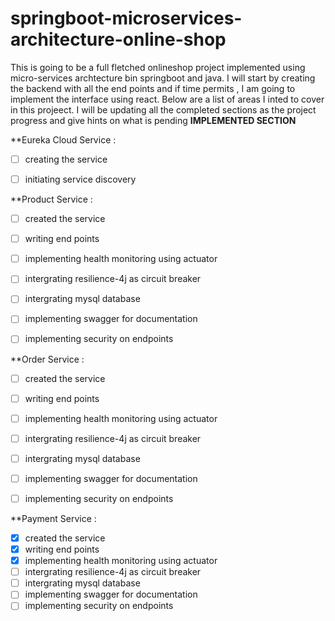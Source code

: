 # springboot-microservices-architecture-online-shop

This is going to be a full fletched  onlineshop project implemented using micro-services archtecture bin springboot and java.
I will start by creating the backend with all the end points and if time permits , I am going to implement the interface using react.
Below are a list of areas I inted to cover in this projeect. I will be updating all the completed sections as the project progress
and give hints on what is pending
**IMPLEMENTED SECTION**

 **Eureka Cloud Service  :
 - [ ] creating the service
 - [ ] initiating service discovery


 **Product Service  :
 - [ ] created the service
 - [ ] writing end points
 - [ ] implementing health monitoring using actuator
 - [ ] intergrating resilience-4j as circuit breaker
 - [ ] intergrating mysql database
 - [ ] implementing swagger for documentation
 - [ ] implementing security on endpoints


**Order Service  :
 - [ ] created the service
 - [ ] writing end points
 - [ ] implementing health monitoring using actuator
 - [ ] intergrating resilience-4j as circuit breaker
 - [ ] intergrating mysql database
 - [ ] implementing swagger for documentation
 - [ ] implementing security on endpoints


 **Payment Service  :
 - [x] created the service
 - [x] writing end points
 - [x] implementing health monitoring using actuator
 - [ ] intergrating resilience-4j as circuit breaker
 - [ ] intergrating mysql database
 - [ ] implementing swagger for documentation
 - [ ] implementing security on endpoints
